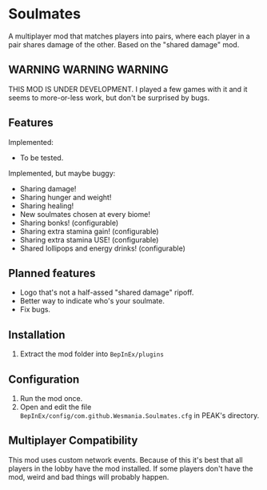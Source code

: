 # Soulmates

A multiplayer mod that matches players into pairs, where each player in a pair shares damage of the other. Based on the "shared damage" mod.

## WARNING WARNING WARNING

THIS MOD IS UNDER DEVELOPMENT. I played a few games with it and it seems to more-or-less work, but don't be surprised by bugs.

## Features

Implemented:

* To be tested.

Implemented, but maybe buggy:

* Sharing damage!
* Sharing hunger and weight!
* Sharing healing!
* New soulmates chosen at every biome!
* Sharing bonks! (configurable)
* Sharing extra stamina gain! (configurable)
* Sharing extra stamina USE! (configurable)
* Shared lollipops and energy drinks! (configurable)

## Planned features

* Logo that's not a half-assed "shared damage" ripoff.
* Better way to indicate who's your soulmate.
* Fix bugs.

## Installation

1. Extract the mod folder into `BepInEx/plugins`

## Configuration

1. Run the mod once.
2. Open and edit the file `BepInEx/config/com.github.Wesmania.Soulmates.cfg` in PEAK's directory.

## Multiplayer Compatibility

This mod uses custom network events. Because of this it's best that all players in the lobby have the mod installed. If some players don't have the mod, weird and bad things will probably happen.
